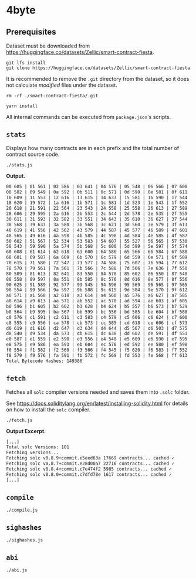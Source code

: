 # 4byte

## Prerequisites

Dataset must be downloaded from <https://huggingface.co/datasets/Zellic/smart-contract-fiesta>.

```console
git lfs install
git clone https://huggingface.co/datasets/Zellic/smart-contract-fiesta
```

It is recommended to remove the `.git` directory from the dataset,
so it does not calculate _modified_ files under the dataset.

```console
rm -rf ./smart-contract-fiesta/.git
```

```console
yarn install
```

All internal commands can be executed from `package.json`'s scripts.

## `stats`

Displays how many contracts are in each prefix and the total number of contract source code.

```console
./stats.js
```

**Output.**

```txt
00 605 | 01 561 | 02 586 | 03 641 | 04 576 | 05 548 | 06 566 | 07 600
08 582 | 09 549 | 0a 592 | 0b 511 | 0c 571 | 0d 590 | 0e 581 | 0f 611
10 609 | 11 553 | 12 616 | 13 615 | 14 633 | 15 581 | 16 590 | 17 544
18 620 | 19 572 | 1a 616 | 1b 571 | 1c 581 | 1d 523 | 1e 543 | 1f 552
20 618 | 21 591 | 22 564 | 23 543 | 24 558 | 25 558 | 26 613 | 27 589
28 606 | 29 595 | 2a 616 | 2b 553 | 2c 544 | 2d 578 | 2e 535 | 2f 555
30 611 | 31 593 | 32 582 | 33 551 | 34 643 | 35 610 | 36 627 | 37 544
38 568 | 39 637 | 3a 580 | 3b 568 | 3c 621 | 3d 560 | 3e 579 | 3f 613
40 619 | 41 556 | 42 562 | 43 579 | 44 587 | 45 577 | 46 589 | 47 601
48 565 | 49 616 | 4a 598 | 4b 585 | 4c 598 | 4d 584 | 4e 585 | 4f 587
50 602 | 51 567 | 52 534 | 53 583 | 54 607 | 55 527 | 56 565 | 57 530
58 543 | 59 590 | 5a 574 | 5b 568 | 5c 600 | 5d 599 | 5e 597 | 5f 574
60 608 | 61 614 | 62 618 | 63 600 | 64 586 | 65 566 | 66 584 | 67 588
68 601 | 69 587 | 6a 609 | 6b 570 | 6c 579 | 6d 559 | 6e 571 | 6f 589
70 615 | 71 580 | 72 547 | 73 577 | 74 586 | 75 607 | 76 594 | 77 612
78 570 | 79 561 | 7a 561 | 7b 566 | 7c 588 | 7d 566 | 7e 636 | 7f 550
80 589 | 81 613 | 82 641 | 83 550 | 84 578 | 85 602 | 86 550 | 87 548
88 558 | 89 597 | 8a 551 | 8b 585 | 8c 576 | 8d 616 | 8e 577 | 8f 556
90 625 | 91 589 | 92 577 | 93 545 | 94 596 | 95 569 | 96 565 | 97 565
98 554 | 99 566 | 9a 597 | 9b 588 | 9c 615 | 9d 584 | 9e 570 | 9f 612
a0 571 | a1 568 | a2 618 | a3 614 | a4 560 | a5 576 | a6 627 | a7 585
a8 614 | a9 613 | aa 571 | ab 552 | ac 578 | ad 594 | ae 603 | af 605
b0 596 | b1 605 | b2 602 | b3 628 | b4 624 | b5 557 | b6 573 | b7 529
b8 564 | b9 595 | ba 567 | bb 599 | bc 556 | bd 585 | be 604 | bf 580
c0 576 | c1 591 | c2 611 | c3 583 | c4 579 | c5 606 | c6 624 | c7 600
c8 555 | c9 556 | ca 578 | cb 573 | cc 585 | cd 618 | ce 606 | cf 573
d0 619 | d1 616 | d2 647 | d3 634 | d4 644 | d5 567 | d6 503 | d7 575
d8 540 | d9 534 | da 573 | db 615 | dc 638 | dd 602 | de 591 | df 551
e0 587 | e1 559 | e2 590 | e3 556 | e4 548 | e5 609 | e6 590 | e7 595
e8 575 | e9 586 | ea 593 | eb 604 | ec 576 | ed 592 | ee 580 | ef 598
f0 554 | f1 582 | f2 560 | f3 566 | f4 545 | f5 620 | f6 583 | f7 552
f8 579 | f9 576 | fa 591 | fb 572 | fc 569 | fd 553 | fe 568 | ff 613
Total Bytecode Hashes: 149386
```

## `fetch`

Fetches all `solc` compiler versions needed and saves them into `.solc` folder.

See <https://docs.soliditylang.org/en/latest/installing-solidity.html> for details on how to install the `solc` compiler.

```console
./fetch.js
```

**Output Excerpt.**

```txt
[...]
Total solc Versions: 101
Fetching versions...
Fetching solc v0.8.9+commit.e5eed63a 17669 contracts... cached ✓
Fetching solc v0.8.7+commit.e28d00a7 22716 contracts... cached ✓
Fetching solc v0.8.4+commit.c7e474f2 5985 contracts... cached ✓
Fetching solc v0.8.0+commit.c7dfd78e 1617 contracts... cached ✓
[...]
```

## `compile`

```console
./compile.js
```

## `sighashes`

```console
./sighashes.js
```

## `abi`

```console
./abi.js
```
